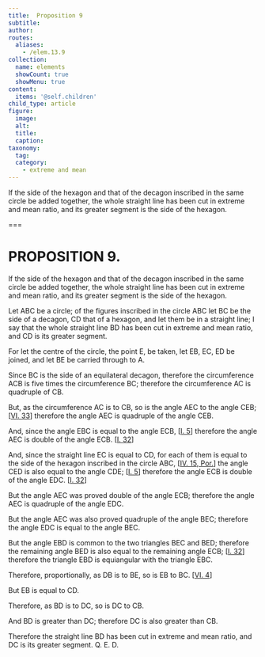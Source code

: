 ```yaml
---
title:  Proposition 9
subtitle: 
author:
routes:
  aliases:
    - /elem.13.9
collection:
  name: elements
  showCount: true
  showMenu: true
content:
  items: '@self.children'
child_type: article
figure:
  image:
  alt:
  title:
  caption:
taxonomy:
  tag:
  category:
    - extreme and mean
---
```


<p><hi rend="ital">If the side of the hexagon and that of the decagon inscribed in the same circle be added together</hi>, <hi rend="ital">the whole straight line has been cut in extreme and mean ratio</hi>, <hi rend="ital">and its greater segment is the side of the hexagon.</hi>
      </p>

===

<h1>PROPOSITION 9.</h1>
<p><span class="ital">If the side of the hexagon and that of the decagon inscribed in the same circle be added together</span>, <span class="ital">the whole straight line has been cut in extreme and mean ratio</span>, <span class="ital">and its greater segment is the side of the hexagon.</span>
      </p>

<p>Let <span class="ital">ABC</span> be a circle; of the figures inscribed in the circle <span class="ital">ABC</span> let <span class="ital">BC</span> be the side of a decagon, <span class="ital">CD</span> that of a hexagon, and let them be in a straight line; I say that the whole straight line <span class="ital">BD</span> has been cut in extreme and mean ratio, and <span class="ital">CD</span> is its greater segment. 
      </p>

<p>For let the centre of the circle, the point <span class="ital">E</span>, be taken, let <span class="ital">EB</span>, <span class="ital">EC</span>, <span class="ital">ED</span> be joined, and let <span class="ital">BE</span> be carried through to <span class="ital">A</span>. </p>

<p>Since <span class="ital">BC</span> is the side of an equilateral decagon, <pb n="456"/>therefore the circumference <span class="ital">ACB</span> is five times the circumference <span class="ital">BC</span>; therefore the circumference <span class="ital">AC</span> is quadruple of <span class="ital">CB</span>. </p>

<p>But, as the circumference <span class="ital">AC</span> is to <span class="ital">CB</span>, so is the angle <span class="ital">AEC</span> to the angle <span class="ital">CEB</span>; [<a href="/elem.6.33">VI. 33</a>] therefore the angle <span class="ital">AEC</span> is quadruple of the angle <span class="ital">CEB</span>. </p>

<p>And, since the angle <span class="ital">EBC</span> is equal to the angle <span class="ital">ECB</span>, [<a href="/elem.1.5">I. 5</a>] therefore the angle <span class="ital">AEC</span> is double of the angle <span class="ital">ECB</span>. [<a href="/elem.1.32">I. 32</a>] </p>

<p>And, since the straight line <span class="ital">EC</span> is equal to <span class="ital">CD</span>, for each of them is equal to the side of the hexagon inscribed in the circle <span class="ital">ABC</span>, [<a href="/elem.4.15.p.1">IV. 15, Por.</a>] the angle <span class="ital">CED</span> is also equal to the angle <span class="ital">CDE</span>; [<a href="/elem.1.5">I. 5</a>] therefore the angle <span class="ital">ECB</span> is double of the angle <span class="ital">EDC</span>. [<a href="/elem.1.32">I. 32</a>] </p>

<p>But the angle <span class="ital">AEC</span> was proved double of the angle <span class="ital">ECB</span>; therefore the angle <span class="ital">AEC</span> is quadruple of the angle <span class="ital">EDC</span>. </p>

<p>But the angle <span class="ital">AEC</span> was also proved quadruple of the angle <span class="ital">BEC</span>; therefore the angle <span class="ital">EDC</span> is equal to the angle <span class="ital">BEC</span>. </p>

<p>But the angle <span class="ital">EBD</span> is common to the two triangles <span class="ital">BEC</span> and <span class="ital">BED</span>; therefore the remaining angle <span class="ital">BED</span> is also equal to the remaining angle <span class="ital">ECB</span>; [<a href="/elem.1.32">I. 32</a>] therefore the triangle <span class="ital">EBD</span> is equiangular with the triangle <span class="ital">EBC</span>. </p>

<p>Therefore, proportionally, as <span class="ital">DB</span> is to <span class="ital">BE</span>, so is <span class="ital">EB</span> to <span class="ital">BC</span>. [<a href="/elem.6.4">VI. 4</a>] </p>

<p>But <span class="ital">EB</span> is equal to <span class="ital">CD</span>. </p>

<p>Therefore, as <span class="ital">BD</span> is to <span class="ital">DC</span>, so is <span class="ital">DC</span> to <span class="ital">CB</span>. </p>

<p>And <span class="ital">BD</span> is greater than <span class="ital">DC</span>; therefore <span class="ital">DC</span> is also greater than <span class="ital">CB</span>. </p>

<p>Therefore the straight line <span class="ital">BD</span> has been cut in extreme and mean ratio, and <span class="ital">DC</span> is its greater segment. Q. E. D.</p>
